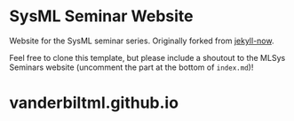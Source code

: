 # SysML Seminar Website

Website for the SysML seminar series. Originally forked from [jekyll-now](https://github.com/barryclark/jekyll-now).

Feel free to clone this template, but please include a shoutout to the MLSys
Seminars website (uncomment the part at the bottom of `index.md`)!
# vanderbiltml.github.io
